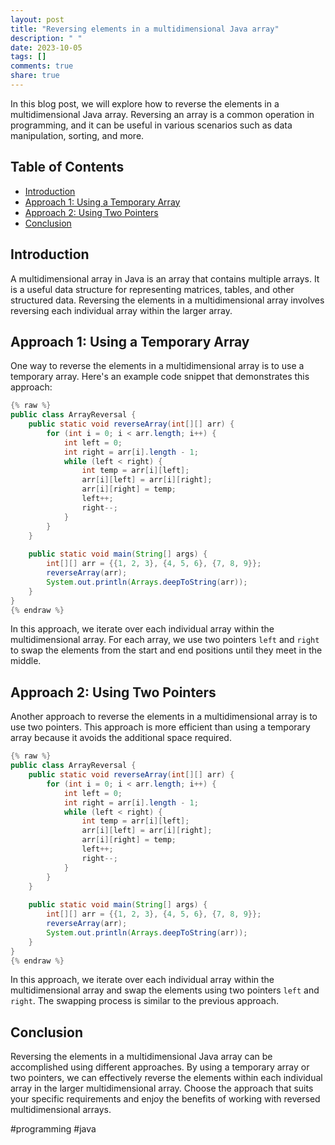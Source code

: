 ```yaml
---
layout: post
title: "Reversing elements in a multidimensional Java array"
description: " "
date: 2023-10-05
tags: []
comments: true
share: true
---
```


In this blog post, we will explore how to reverse the elements in a multidimensional Java array. Reversing an array is a common operation in programming, and it can be useful in various scenarios such as data manipulation, sorting, and more.

## Table of Contents
- [Introduction](#introduction)
- [Approach 1: Using a Temporary Array](#approach-1-using-a-temporary-array)
- [Approach 2: Using Two Pointers](#approach-2-using-two-pointers)
- [Conclusion](#conclusion)

## Introduction

A multidimensional array in Java is an array that contains multiple arrays. It is a useful data structure for representing matrices, tables, and other structured data. Reversing the elements in a multidimensional array involves reversing each individual array within the larger array.

## Approach 1: Using a Temporary Array

One way to reverse the elements in a multidimensional array is to use a temporary array. Here's an example code snippet that demonstrates this approach:

```java
{% raw %}
public class ArrayReversal {
    public static void reverseArray(int[][] arr) {
        for (int i = 0; i < arr.length; i++) {
            int left = 0;
            int right = arr[i].length - 1;
            while (left < right) {
                int temp = arr[i][left];
                arr[i][left] = arr[i][right];
                arr[i][right] = temp;
                left++;
                right--;
            }
        }
    }
    
    public static void main(String[] args) {
        int[][] arr = {{1, 2, 3}, {4, 5, 6}, {7, 8, 9}};
        reverseArray(arr);
        System.out.println(Arrays.deepToString(arr));
    }
}
{% endraw %}
```

In this approach, we iterate over each individual array within the multidimensional array. For each array, we use two pointers `left` and `right` to swap the elements from the start and end positions until they meet in the middle.

## Approach 2: Using Two Pointers

Another approach to reverse the elements in a multidimensional array is to use two pointers. This approach is more efficient than using a temporary array because it avoids the additional space required.

```java
{% raw %}
public class ArrayReversal {
    public static void reverseArray(int[][] arr) {
        for (int i = 0; i < arr.length; i++) {
            int left = 0;
            int right = arr[i].length - 1;
            while (left < right) {
                int temp = arr[i][left];
                arr[i][left] = arr[i][right];
                arr[i][right] = temp;
                left++;
                right--;
            }
        }
    }
    
    public static void main(String[] args) {
        int[][] arr = {{1, 2, 3}, {4, 5, 6}, {7, 8, 9}};
        reverseArray(arr);
        System.out.println(Arrays.deepToString(arr));
    }
}
{% endraw %}
```

In this approach, we iterate over each individual array within the multidimensional array and swap the elements using two pointers `left` and `right`. The swapping process is similar to the previous approach.

## Conclusion

Reversing the elements in a multidimensional Java array can be accomplished using different approaches. By using a temporary array or two pointers, we can effectively reverse the elements within each individual array in the larger multidimensional array. Choose the approach that suits your specific requirements and enjoy the benefits of working with reversed multidimensional arrays.

#programming #java